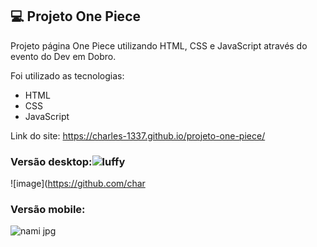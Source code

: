 ## 💻 Projeto One Piece
Projeto página One Piece utilizando HTML, CSS e JavaScript através do evento do Dev em Dobro.

Foi utilizado as tecnologias:
- HTML
- CSS
- JavaScript

Link do site: https://charles-1337.github.io/projeto-one-piece/

### Versão desktop:![luffy](https://github.com/charles-1337/projeto-one-piece/assets/148808038/b92c4585-4517-4d58-b043-6112bab26f1a)

![image](https://github.com/char

### Versão mobile:

![nami jpg](https://github.com/charles-1337/projeto-one-piece/assets/148808038/455ad89c-3765-4c5c-985e-45547d6dfb14)
